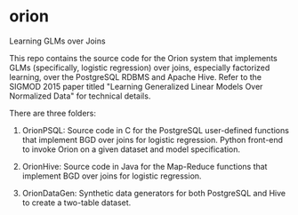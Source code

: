 # orion
Learning GLMs over Joins

This repo contains the source code for the Orion system that implements GLMs (specifically, logistic regression) over joins, especially factorized learning, over the PostgreSQL RDBMS and Apache Hive. Refer to the SIGMOD 2015 paper titled "Learning Generalized Linear Models Over Normalized Data" for technical details.

There are three folders:

1. OrionPSQL:
Source code in C for the PostgreSQL user-defined functions that implement BGD over joins for logistic regression. Python front-end to invoke Orion on a given dataset and model specification.

2. OrionHive:
Source code in Java for the Map-Reduce functions that implement BGD over joins for logistic regression.

3. OrionDataGen:
Synthetic data generators for both PostgreSQL and Hive to create a two-table dataset.
